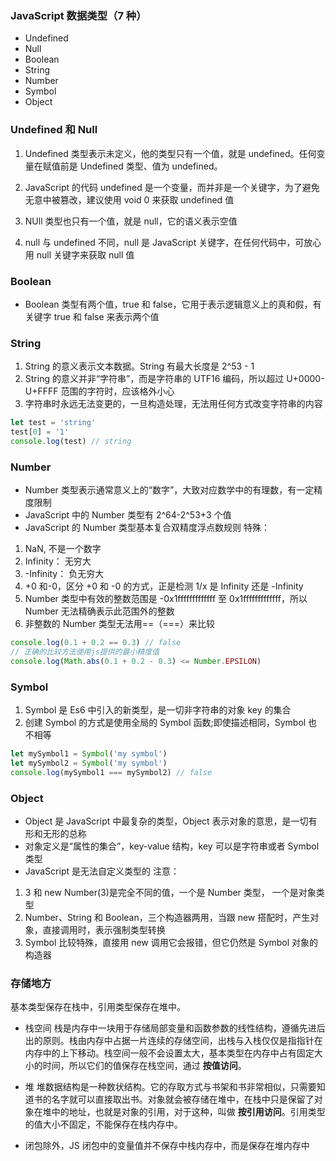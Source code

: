 ### JavaScript 数据类型（7 种）

-   Undefined
-   Null
-   Boolean
-   String
-   Number
-   Symbol
-   Object

### Undefined 和 Null

1. Undefined 类型表示未定义，他的类型只有一个值，就是 undefined。任何变量在赋值前是 Undefined 类型、值为 undefined。

2. JavaScript 的代码 undefined 是一个变量，而并非是一个关键字，为了避免无意中被篡改，建议使用 void 0 来获取 undefined 值

3. NUll 类型也只有一个值，就是 null，它的语义表示空值

4. null 与 undefined 不同，null 是 JavaScript 关键字，在任何代码中，可放心用 null 关键字来获取 null 值

### Boolean

-   Boolean 类型有两个值，true 和 false，它用于表示逻辑意义上的真和假，有关键字 true 和 false 来表示两个值

### String

1.  String 的意义表示文本数据。String 有最大长度是 2^53 - 1
2.  String 的意义并非“字符串”，而是字符串的 UTF16 编码，所以超过 U+0000-U+FFFF 范围的字符时，应该格外小心
3.  字符串时永远无法变更的，一旦构造处理，无法用任何方式改变字符串的内容

```js
let test = 'string'
test[0] = '1'
console.log(test) // string
```

### Number

-   Number 类型表示通常意义上的“数字”，大致对应数学中的有理数，有一定精度限制
-   JavaScript 中的 Number 类型有 2^64-2^53+3 个值
-   JavaScript 的 Number 类型基本复合双精度浮点数规则
    特殊：

1. NaN, 不是一个数字
2. Infinity： 无穷大
3. -Infinity： 负无穷大
4. +0 和-0，区分 +0 和 -0 的方式，正是检测 1/x 是 Infinity 还是 -Infinity
5. Number 类型中有效的整数范围是 -0x1fffffffffffff 至 0x1fffffffffffff，所以 Number 无法精确表示此范围外的整数
6. 非整数的 Number 类型无法用==（===）来比较

```js
console.log(0.1 + 0.2 == 0.3) // false
// 正确的比较方法使用js提供的最小精度值
console.log(Math.abs(0.1 + 0.2 - 0.3) <= Number.EPSILON)
```

### Symbol

1. Symbol 是 Es6 中引入的新类型，是一切非字符串的对象 key 的集合
2. 创建 Symbol 的方式是使用全局的 Symbol 函数;即使描述相同，Symbol 也不相等

```js
let mySymbol1 = Symbol('my symbol')
let mySymbol2 = Symbol('my symbol')
console.log(mySymbol1 === mySymbol2) // false
```

### Object

-   Object 是 JavaScript 中最复杂的类型，Object 表示对象的意思，是一切有形和无形的总称
-   对象定义是“属性的集合”，key-value 结构，key 可以是字符串或者 Symbol 类型
-   JavaScript 是无法自定义类型的
    注意：

1. 3 和 new Number(3)是完全不同的值，一个是 Number 类型， 一个是对象类型
2. Number、String 和 Boolean，三个构造器两用，当跟 new 搭配时，产生对象，直接调用时，表示强制类型转换
3. Symbol 比较特殊，直接用 new 调用它会报错，但它仍然是 Symbol 对象的构造器

### 存储地方

基本类型保存在栈中，引用类型保存在堆中。

-   栈空间
    栈是内存中一块用于存储局部变量和函数参数的线性结构，遵循先进后出的原则。栈由内存中占据一片连续的存储空间，出栈与入栈仅仅是指指针在内存中的上下移动。栈空间一般不会设置太大，基本类型在内存中占有固定大小的时间，所以它们的值保存在栈空间，通过 **按值访问**。

-   堆
    堆数据结构是一种数状结构。它的存取方式与书架和书非常相似，只需要知道书的名字就可以直接取出书。对象就会被存储在堆中，在栈中只是保留了对象在堆中的地址，也就是对象的引用，对于这种，叫做 **按引用访问**。引用类型的值大小不固定，不能保存在栈内存中。
-   闭包除外，JS 闭包中的变量值并不保存中栈内存中，而是保存在堆内存中
